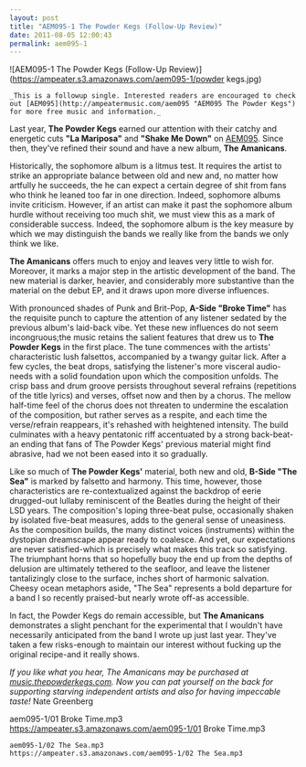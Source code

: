 ```yaml
---
layout: post
title: "AEM095-1 The Powder Kegs (Follow-Up Review)"
date: 2011-08-05 12:00:43
permalink: aem095-1
---
```

![AEM095-1 The Powder Kegs (Follow-Up Review)](https://ampeater.s3.amazonaws.com/aem095-1/powder kegs.jpg)

    _This is a followup single. Interested readers are encouraged to check out [AEM095](http://ampeatermusic.com/aem095 "AEM095 The Powder Kegs") for more free music and information._

Last year, **The Powder Kegs** earned our attention with their catchy and energetic cuts **"La Mariposa"** and **"Shake Me Down"** on [AEM095](http://ampeatermusic.com/aem095). Since then, they've refined their sound and have a new album, **The Amanicans**.

Historically, the sophomore album is a litmus test. It requires the artist to strike an appropriate balance between old and new and, no matter how artfully he succeeds, the he can expect a certain degree of shit from fans who think he leaned too far in one direction. Indeed, sophomore albums invite criticism. However, if an artist can make it past the sophomore album hurdle without receiving too much shit, we must view this as a mark of considerable success. Indeed, the sophomore album is the key measure by which we may distinguish the bands we really like from the bands we only think we like.

**The Amanicans** offers much to enjoy and leaves very little to wish for. Moreover, it marks a major step in the artistic development of the band. The new material is darker, heavier, and considerably more substantive than the material on the debut EP, and it draws upon more diverse influences.

With pronounced shades of Punk and Brit-Pop, **A-Side "Broke Time"** has the requisite punch to capture the attention of any listener sedated by the previous album's laid-back vibe. Yet these new influences do not seem incongruous;the music retains the salient features that drew us to **The Powder Kegs** in the first place. The tune commences with the artists' characteristic lush falsettos, accompanied by a twangy guitar lick. After a few cycles, the beat drops, satisfying the listener's more visceral audio-needs with a solid foundation upon which the composition unfolds. The crisp bass and drum groove persists throughout several refrains (repetitions of the title lyrics) and verses, offset now and then by a chorus. The mellow half-time feel of the chorus does not threaten to undermine the escalation of the composition, but rather serves as a respite, and each time the verse/refrain reappears, it's rehashed with heightened intensity. The build culminates with a heavy pentatonic riff accentuated by a strong back-beat-an ending that fans of The Powder Kegs' previous material might find abrasive, had we not been eased into it so gradually.

Like so much of **The Powder Kegs'** material, both new and old, **B-Side "The Sea"** is marked by falsetto and harmony. This time, however, those characteristics are re-contextualized against the backdrop of eerie drugged-out lullaby reminiscent of the Beatles during the height of their LSD years. The composition's loping three-beat pulse, occasionally shaken by isolated five-beat measures, adds to the general sense of uneasiness. As the composition builds, the many distinct voices (instruments) within the dystopian dreamscape appear ready to coalesce. And yet, our expectations are never satisfied-which is precisely what makes this track so satisfying. The triumphant horns that so hopefully buoy the end up from the depths of delusion are ultimately tethered to the seafloor, and leave the listener tantalizingly close to the surface, inches short of harmonic salvation. Cheesy ocean metaphors aside, "The Sea" represents a bold departure for a band I so recently praised-but nearly wrote off-as accessible.

In fact, the Powder Kegs do remain accessible, but **The Amanicans** demonstrates a slight penchant for the experimental that I wouldn't have necessarily anticipated from the band I wrote up just last year. They've taken a few risks-enough to maintain our interest without fucking up the original recipe-and it really shows.

_If you like what you hear, The Amanicans may be purchased at [music.thepowderkegs.com](http://www.music.thepowderkegs.com/). Now you can pat yourself on the back for supporting starving independent artists and also for having impeccable taste!_ Nate Greenberg
  
  aem095-1/01 Broke Time.mp3
    https://ampeater.s3.amazonaws.com/aem095-1/01 Broke Time.mp3
    
    aem095-1/02 The Sea.mp3
    https://ampeater.s3.amazonaws.com/aem095-1/02 The Sea.mp3
    
    